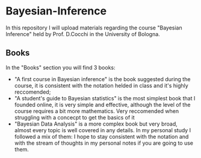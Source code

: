 # Bayesian-Inference

In this repository I will upload materials regarding the course "Bayesian Inference" held by Prof. D.Cocchi in the University of Bologna. 

## Books
In the "Books" section you will find 3 books: 
- "A first course in Bayesian inference" is the book suggested during the course, it is consistent with the notation helded in class and it's highly reccomended;
- "A student's guide to Bayesian statistics" is the most simplest book that I founded online, it is very simple and effective, although the level of the course requires a bit more mathematics. Very reccomended when struggling with a concecpt to get the basics of it
- "Bayesian Data Analysis" is a more complex book but very broad, almost every topic is well covered in any details.
In my personal study I followed a mix of them: I hope to stay consistent with the notation and with the stream of thoughts in my personal notes if you are going to use them.

